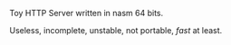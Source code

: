 

Toy HTTP Server written in nasm 64 bits.

Useless, incomplete, unstable, not portable, _fast_ at least.

